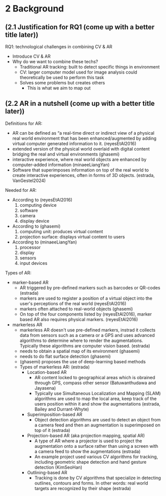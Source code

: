 # 2 Background

## (2.1 Justification for RQ1 (come up with a better title later))

RQ1: technological challenges in combining CV & AR
 - Introduce CV & AR
 - Why do we want to combine these techs?
   - Traditional AR tracking: built to detect specific things in environment
   -  CV: larger computer model used for image analysis could theoretically be used to perform this task
     - Solves some problems but creates others
       - This is what we aim to map out

## (2.2 AR in a nutshell (come up with a better title later))

Definitions for AR:
 - AR can be defined as “a real-time direct or indirect view of a physical real world environment that has been enhanced/augmented by adding virtual computer generated information to it. (reyesEtAl2016)
 - extended version of the physical world overlaid with digital content bridging the real and virtual environments (ghasemi)
 - interactive experience, where real world objects are enhanced by computer-added information (minaeeLiangYan)
 - Software that superimposes information on top of the real world to create interactive experiences, often in forms of 3D objects. (estrada, VanGestel2024)

Needed for AR:
 - According to  (reyesEtAl2016)
   1. computing device
   2. software
   3. camera
   4. display device
 - According to (ghasemi)
   1. computing unit: produces virtual content
   2. projection surface: displays virtual content to users
 - According to (minaeeLiangYan)
   1. processor
   2. display
   3. sensors
   4. input devices

Types of AR:
 - marker-based AR
   - AR triggered by pre-defined markers such as barcodes or QR-codes (estrada)
   - markers are used to register a position of a virtual object into the user's perceptions of the real world (reyesEtAl2016)
   - markers often attached to real-world objects (ghasemi)
   - On top of the four components listed by (reyesEtAl2016), marker based AR also requires physical markers. (reyesEtAl2016)
 - markerless AR
   - markerless AR doesn't use pre-defined markers, instrad it collects data from sensors such as a camera or a GPS and uses advanced algorithms to determine where to render the augmentations. Typically these algorithms are computer vision based. (estrada)
   - needs to obtain a spatial map of its environment (ghasemi)
   - needs to do flat surface detection (ghasemi)
   - (ghasemi) proposes the use of deep-learning based methods
   - Types of markerless AR: (estrada)
     - Location-based AR
       - AR content locked to geographical areas which is obrained through GPS, compass other sensor (Batuwanthudawa and Jayasena)
       - Typically use Simultaneous Localization and Mapping (SLAM) algorithms are used to map the local area, keep track of the users position within it and show the augmentations (estrada, Bailey and Durrant-Whyte)
     - Superimposition-based AR
       - Object detection algorithms are used to detect an object from a camera feed and then an augmentation is superimposed on top of it (estrada)
     - Projection-based AR (aka projection mapping, spatial AR)
       - A type of AR where a projector is used to project the augmentation onto a surface rather than using a screen with a camera feed to show the augmentations (estrada)
       - An example project used various CV algorithms for tracking, including geometric shape detection and hand gesture detection (KimSeoHan)
     - Outlining-based AR
       - Tracking is done by CV algorithms that specialize in detecting outlines, contours and forms. In other words: real world targets are recognized by their shape (estrada)
